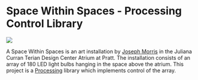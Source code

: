 # Space Within Spaces - Processing Control Library

![](docs/images/sws_slow_pattern.gif)

A Space Within Spaces is an art installation by
[Joseph Morris](https://emotivemachine.net) in the Juliana Curran Terian Design
Center Atrium at Pratt. The installation consists of an array of 180 LED light
bulbs hanging in the space above the atrium. This project is a
[Processing](https://processing.org) library which implements control of the
array.

